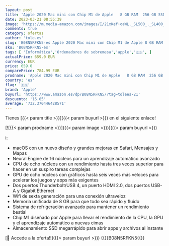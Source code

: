 ```yaml
---
layout: post
title: 'Apple 2020 Mac mini con Chip M1 de Apple   8 GB RAM  256 GB SSD '
date: 2023-03-21 08:55:39
image: 'https://m.media-amazon.com/images/I/21xKef+oaWL._SL500_._SL400_.jpg'
comments: true
category: ofertas
author: 'tole.es'
slug: 'B08N5RFKN5-es Apple 2020 Mac mini con Chip M1 de Apple 8 GB RAM 256 GB SSD'
sku: 'B08N5RFKN5-es'
tags: [ 'Informática','Ordenadores de sobremesa','apple','🇪🇸', ]
actualPrice: 659.0 EUR
currency: EUR
price: 659.0
comparePrice: 784.99 EUR
prodname: 'Apple 2020 Mac mini con Chip M1 de Apple   8 GB RAM  256 GB SSD '
country: 'es'
flag: '🇪🇸'
brand: 'Apple'
buyurl: 'https://www.amazon.es/dp/B08N5RFKN5/?tag=tolees-21'
descuento: '16.05'
average: '732.370446428571'
---
```


Tienes [{{< param title >}}]({{< param buyurl >}}) en el siguiente enlace!

[![{{< param prodname >}}]({{< param image >}})]({{< param buyurl >}})

ℹ️:

- macOS con un nuevo diseño y grandes mejoras en Safari, Mensajes y Mapas
- Neural Engine de 16 núcleos para un aprendizaje automático avanzado
- CPU de ocho núcleos con un rendimiento hasta tres veces superior para hacer en un suspiro tareas complejas
- GPU de ocho núcleos con gráficos hasta seis veces más veloces para acelerar los juegos y apps más exigentes
- Dos puertos Thunderbolt/USB 4, un puerto HDMI 2.0, dos puertos USB-A y Gigabit Ethernet
- Wifi de sexta generación para una conexión ultraveloz
- Memoria unificada de 8 GB para que todo sea rápido y fluido
- Sistema de refrigeración avanzado para mantener un rendimiento bestial
- Chip M1 diseñado por Apple para llevar el rendimiento de la CPU, la GPU y el aprendizaje automático a nuevas cimas
- Almacenamiento SSD megarrápido para abrir apps y archivos al instante

[🛒 Accede a la oferta!!]({{< param buyurl >}})
{{<world>}}B08N5RFKN5{{</world>}}
